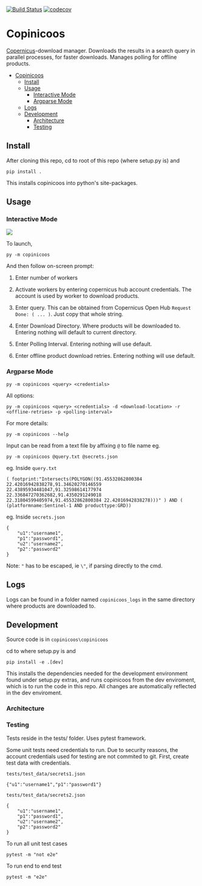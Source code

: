 [![Build Status](https://travis-ci.org/potatowagon/copinicoos.svg?branch=remove-dhusget)](https://travis-ci.org/potatowagon/copinicoos)
[![codecov](https://codecov.io/gh/potatowagon/copinicoos/branch/remove-dhusget/graph/badge.svg)](https://codecov.io/gh/potatowagon/copinicoos)

# Copinicoos
<a href="https://scihub.copernicus.eu/dhus/#/home">Copernicus</a>-download manager. Downloads the results in a search query in parallel processes, for faster downloads. Manages polling for offline products.

- [Copinicoos](#copinicoos)
  - [Install](#install)
  - [Usage](#usage)
    - [Interactive Mode](#interactive-mode)
    - [Argparse Mode](#argparse-mode)
  - [Logs](#logs)
  - [Development](#development)
    - [Architecture](#architecture)
    - [Testing](#testing)

## Install

After cloning this repo, cd to root of this repo (where setup.py is) and 
```
pip install .
```
This installs copinicoos into python's site-packages.

## Usage
### Interactive Mode
![](img/i_mode.gif)

To launch,
```
py -m copinicoos
```
And then follow on-screen prompt:

1. Enter number of workers
   
2. Activate workers by entering copernicus hub account credentials. The account is used by worker to download products.
   
3. Enter query. This can be obtained from Copernicus Open Hub `Request Done: ( ... )`. Just copy that whole string.
   
4. Enter Download Directory. Where products will be downloaded to. Entering nothing will default to current directory.

5. Enter Polling Interval. Entering nothing will use default.

6. Enter offline product download retries. Entering nothing will use default.

### Argparse Mode

```
py -m copinicoos <query> <credentials>
```

All options:
```
py -m copinicoos <query> <credentials> -d <download-location> -r <offline-retries> -p <polling-interval>
```

For more details:
```
py -m copinicoos --help
```

Input can be read from a text file by affixing `@` to file name eg.

```
py -m copinicoos @query.txt @secrets.json
```

eg. Inside `query.txt`
```
( footprint:"Intersects(POLYGON((91.45532862800384 22.42016942838278,91.34620270146559 22.43895934481047,91.32598614177974 22.336847270362682,91.4350291249018 22.31804599405974,91.45532862800384 22.42016942838278)))" ) AND ( (platformname:Sentinel-1 AND producttype:GRD))
```

eg. Inside `secrets.json`
```
{
    "u1":"username1",
    "p1":"password1",
    "u2":"username2",
    "p2":"password2"
}
```

Note: `"` has to be escaped, ie `\"`, if parsing directly to the cmd.

## Logs
Logs can be found in a folder named `copinicoos_logs` in the same directory where products are downloaded to.

## Development

Source code is in `copinicoos\copinicoos`

cd to where setup.py is and
```
pip install -e .[dev]
```
This installs the dependencies needed for the development environment found under setup.py extras, and runs copinicoos from the dev enviroment, which is to run the code in this repo. All changes are automatically reflected in the dev enviroment. 

### Architecture

### Testing

Tests reside in the tests/ folder. Uses pytest framework.

Some unit tests need credentials to run. Due to security reasons, the account credentials used for testing are not commited to git. First, create test data with credentials.

`tests/test_data/secrets1.json`
```
{"u1":"username1","p1":"password1"}
```

`tests/test_data/secrets2.json`
```
{
    "u1":"username1",
    "p1":"password1",
    "u2":"username2",
    "p2":"password2"
}
```

To run all unit test cases
```
pytest -m "not e2e"
```

To run end to end test
```
pytest -m "e2e"
```